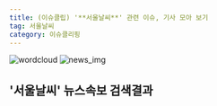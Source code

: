```yaml
---
title: (이슈클립) '**서울날씨**' 관련 이슈, 기사 모아 보기
tag: 서울날씨
category: 이슈클리핑
---
```

![wordcloud](https://s3.ap-northeast-2.amazonaws.com/lyrics101-wordcloud/2018-10-05-1538690139.png)
![news_img](https://user-images.githubusercontent.com/42597476/44507050-1206f400-a6e4-11e8-8d98-7ffbfebb353f.png)
## **'**서울날씨**'** 뉴스속보 검색결과

